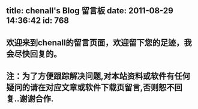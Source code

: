 title: chenall's Blog 留言板
date: 2011-08-29 14:36:42
id: 768
---

## 欢迎来到chenall的留言页面，欢迎留下您的足迹，我会尽快回复的。



## 注：为了方便跟踪解决问题,对本站资料或软件有任何疑问的请在对应文章或软件下载页留言,否则恕不回复..谢谢合作.